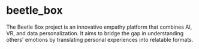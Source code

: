 # beetle_box
The Beetle Box project is an innovative empathy platform that combines AI, VR, and data personalization. It aims to bridge the gap in understanding others' emotions by translating personal experiences into relatable formats.
